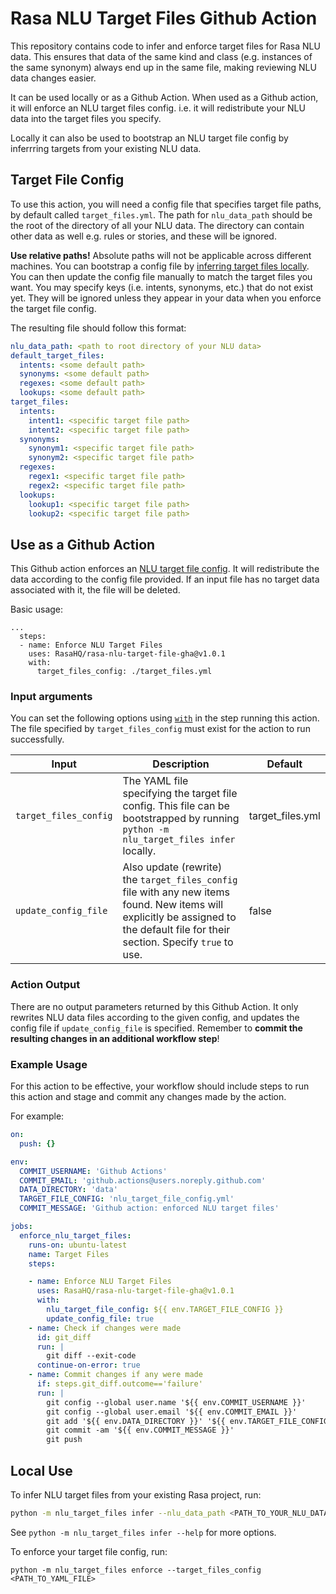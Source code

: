 # Rasa NLU Target Files Github Action
This repository contains code to infer and enforce target files for Rasa NLU data.
This ensures that data of the same kind and class (e.g. instances of the same synonym) always end
up in the same file, making reviewing NLU data changes easier.

It can be used locally or as a Github Action.
When used as a Github action, it will enforce an NLU target files config. i.e. it will redistribute your NLU
data into the target files you specify.

Locally it can also be used to bootstrap an NLU target file config by inferrring targets from your existing NLU data.

## Target File Config
To use this action, you will need a config file that specifies target file paths, by default called `target_files.yml`.
The path for `nlu_data_path` should be the root of the directory of all your NLU data. The directory can contain other data as well 
e.g. rules or stories, and these will be ignored.

**Use relative paths!** Absolute paths will not be applicable across different machines.
You can bootstrap a config file by [inferring target files locally](#local-use).
You can then update the config file manually to match the target files you want.
You may specify keys (i.e. intents, synonyms, etc.) that do not exist yet.
They will be ignored unless they appear in your data when you enforce the target file config.

The resulting file should follow this format:

```yaml
nlu_data_path: <path to root directory of your NLU data>
default_target_files:
  intents: <some default path>
  synonyms: <some default path>
  regexes: <some default path>
  lookups: <some default path>
target_files:
  intents:
    intent1: <specific target file path>
    intent2: <specific target file path>
  synonyms:
    synonym1: <specific target file path>
    synonym2: <specific target file path>
  regexes:
    regex1: <specific target file path>
    regex2: <specific target file path>
  lookups:
    lookup1: <specific target file path>
    lookup2: <specific target file path>
```


## Use as a Github Action

This Github action enforces an [NLU target file config](#target-file-config).
It will redistribute the data according to the config file provided.
If an input file has no target data associated with it, the file will be deleted.

Basic usage:
```
...
  steps:
  - name: Enforce NLU Target Files
    uses: RasaHQ/rasa-nlu-target-file-gha@v1.0.1
    with:
      target_files_config: ./target_files.yml
```


### Input arguments

You can set the following options using [`with`](https://docs.github.com/en/actions/reference/workflow-syntax-for-github-actions#jobsjob_idstepswith) in the step running this action. The file specified by `target_files_config` must exist for the action to run successfully.



|           Input            |                                                           Description                                                           |        Default         |
| -------------------------- | ------------------------------------------------------------------------------------------------------------------------------- | ---------------------- |
| `target_files_config`        | The YAML file specifying the target file config. This file can be bootstrapped by running `python -m nlu_target_files infer` locally. | target_files.yml |
| `update_config_file`        | Also update (rewrite) the `target_files_config` file with any new items found. New items will explicitly be assigned to the default file for their section. Specify `true` to use. | false |

### Action Output

There are no output parameters returned by this Github Action. It only rewrites NLU data files according to the given config,
and updates the config file if `update_config_file` is specified.
Remember to **commit the resulting changes in an additional workflow step**!



### Example Usage

For this action to be effective, your workflow should include steps to run this action and
stage and commit any changes made by the action.

For example:
```yaml
on:
  push: {}

env:
  COMMIT_USERNAME: 'Github Actions'
  COMMIT_EMAIL: 'github.actions@users.noreply.github.com'
  DATA_DIRECTORY: 'data'
  TARGET_FILE_CONFIG: 'nlu_target_file_config.yml'
  COMMIT_MESSAGE: 'Github action: enforced NLU target files'

jobs:
  enforce_nlu_target_files:
    runs-on: ubuntu-latest
    name: Target Files
    steps:

    - name: Enforce NLU Target Files
      uses: RasaHQ/rasa-nlu-target-file-gha@v1.0.1
      with:
        nlu_target_file_config: ${{ env.TARGET_FILE_CONFIG }}
        update_config_file: true
    - name: Check if changes were made
      id: git_diff
      run: |
        git diff --exit-code
      continue-on-error: true
    - name: Commit changes if any were made
      if: steps.git_diff.outcome=='failure'
      run: |
        git config --global user.name '${{ env.COMMIT_USERNAME }}'
        git config --global user.email '${{ env.COMMIT_EMAIL }}'
        git add '${{ env.DATA_DIRECTORY }}' '${{ env.TARGET_FILE_CONFIG }}'
        git commit -am '${{ env.COMMIT_MESSAGE }}'
        git push
```


## Local Use

To infer NLU target files from your existing Rasa project, run:

```bash
python -m nlu_target_files infer --nlu_data_path <PATH_TO_YOUR_NLU_DATA_DIR>
```

See `python -m nlu_target_files infer --help` for more options.

To enforce your target file config, run:

```
python -m nlu_target_files enforce --target_files_config <PATH_TO_YAML_FILE>
```
